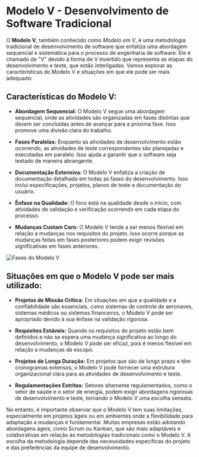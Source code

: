 # Modelo V - Desenvolvimento de Software Tradicional

O **Modelo V**, também conhecido como *Modelo em V*, é uma metodologia tradicional de desenvolvimento de software que enfatiza uma abordagem sequencial e sistemática para o processo de engenharia de software. Ele é chamado de "V" devido à forma de V invertido que representa as etapas do desenvolvimento e teste, que estão interligadas. Vamos explorar as características do Modelo V e situações em que ele pode ser mais adequado:

## Características do Modelo V:

- **Abordagem Sequencial:** O Modelo V segue uma abordagem sequencial, onde as atividades são organizadas em fases distintas que devem ser concluídas antes de avançar para a próxima fase. Isso promove uma divisão clara do trabalho.

- **Fases Paralelas:** Enquanto as atividades de desenvolvimento estão ocorrendo, as atividades de teste correspondentes são planejadas e executadas em paralelo. Isso ajuda a garantir que o software seja testado de maneira abrangente.

- **Documentação Extensiva:** O Modelo V enfatiza a criação de documentação detalhada em todas as fases do desenvolvimento. Isso inclui especificações, projetos, planos de teste e documentação do usuário.

- **Ênfase na Qualidade:** O foco está na qualidade desde o início, com atividades de validação e verificação ocorrendo em cada etapa do processo.

- **Mudanças Custam Caro:** O Modelo V tende a ser menos flexível em relação a mudanças nos requisitos do projeto. Isso ocorre porque as mudanças feitas em fases posteriores podem exigir revisões significativas em fases anteriores.

![Fases do Modelo V](ScreeshotModeloEmV.png)

## Situações em que o Modelo V pode ser mais utilizado:

- **Projetos de Missão Crítica:** Em situações em que a qualidade e a confiabilidade são essenciais, como sistemas de controle de aeronaves, sistemas médicos ou sistemas financeiros, o Modelo V pode ser apropriado devido à sua ênfase na validação rigorosa.

- **Requisitos Estáveis:** Quando os requisitos do projeto estão bem definidos e não se espera uma mudança significativa ao longo do desenvolvimento, o Modelo V pode ser eficaz, pois é menos flexível em relação a mudanças de escopo.

- **Projetos de Longa Duração:** Em projetos que são de longo prazo e têm cronogramas extensos, o Modelo V pode fornecer uma estrutura organizacional clara para as atividades de desenvolvimento e teste.

- **Regulamentações Estritas:** Setores altamente regulamentados, como o setor de saúde e o setor de energia, podem exigir abordagens rigorosas de desenvolvimento e teste, tornando o Modelo V uma escolha sensata.

No entanto, é importante observar que o Modelo V tem suas limitações, especialmente em projetos ágeis ou em ambientes onde a flexibilidade para adaptação a mudanças é fundamental. Muitas empresas estão adotando abordagens ágeis, como Scrum ou Kanban, que são mais adaptáveis e colaborativas em relação às metodologias tradicionais como o Modelo V. A escolha da metodologia depende das necessidades específicas do projeto e das preferências da equipe de desenvolvimento.


[def]: ScreenshotModeloEmV.png